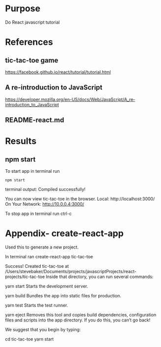# Purpose
Do React javascript tutorial

# References
## tic-tac-toe game
https://facebook.github.io/react/tutorial/tutorial.html

## A re-introduction to JavaScript
https://developer.mozilla.org/en-US/docs/Web/JavaScript/A_re-introduction_to_JavaScript

## README-react.md

# Results

## npm start
To start app in terminal run

    npm start

terminal output:
Compiled successfully!

You can now view tic-tac-toe in the browser.
  Local:            http://localhost:3000/
  On Your Network:  http://10.0.0.4:3000/

To stop app in terminal run ctrl-c
    
# Appendix- create-react-app
Used this to generate a new project.  

In terminal ran
    create-react-app tic-tac-toe

Success! Created tic-tac-toe at /Users/stevebaker/Documents/projects/javascriptProjects/react-projects/tic-tac-toe
Inside that directory, you can run several commands:

  yarn start
    Starts the development server.

  yarn build
    Bundles the app into static files for production.

  yarn test
    Starts the test runner.

  yarn eject
    Removes this tool and copies build dependencies, configuration files
    and scripts into the app directory. If you do this, you can’t go back!

We suggest that you begin by typing:

  cd tic-tac-toe
  yarn start
